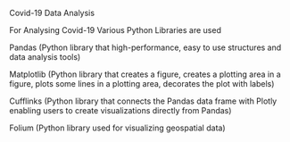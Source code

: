 Covid-19 Data Analysis

For Analysing Covid-19 Various Python Libraries are used

Pandas (Python library that high-performance, easy to use structures and data analysis tools)

Matplotlib (Python library that creates a figure, creates a plotting area in a figure, plots some lines in a plotting area, decorates the plot with labels)

Cufflinks (Python library that connects the Pandas data frame with Plotly enabling users to create visualizations directly from Pandas)

Folium (Python library used for visualizing geospatial data)

